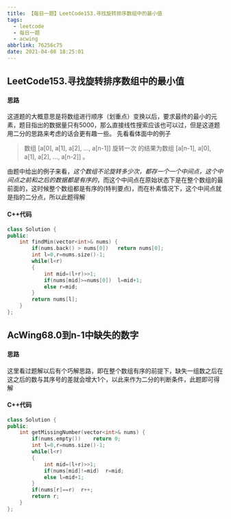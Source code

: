 ```yaml
---
title: 【每日一题】LeetCode153.寻找旋转排序数组中的最小值
tags:
  - leetcode
  - 每日一题
  - acwing
abbrlink: 76256c75
date: 2021-04-08 18:25:01
---
```

## LeetCode153.寻找旋转排序数组中的最小值
#### 思路
这道题的大概意思是将数组进行顺序（划重点）变换以后，要求最终的最小的元素，题目指出的数据量只有5000，那么直接线性搜索应该也可以过，但是这道题用二分的思路来考虑的话会更有趣一些。
先看看体面中的例子
> 数组 [a[0], a[1], a[2], ..., a[n-1]] 旋转一次 的结果为数组 [a[n-1], a[0], a[1], a[2], ..., a[n-2]] 。

由题中给出的例子来看，*这个数组不论旋转多少次，都存一个一个中间点，这个中间点之前和之后的数据都是有序的*，而这个中间点在原始状态下是在整个数组的最前面的，这时候整个数组都是有序的(特判要点)，而在朴素情况下，这个中间点就是指的二分点，所以此题得解
#### C++代码
```c++
class Solution {
public:
    int findMin(vector<int>& nums) {
        if(nums.back() > nums[0])   return nums[0];
        int l=0,r=nums.size()-1;
        while(l<r)
        {
            int mid=(l+r)>>1;
            if(nums[mid]>=nums[0])  l=mid+1;
            else r=mid;
        }
        return nums[l];
    }
};
```
## AcWing68.0到n-1中缺失的数字
#### 思路
这里看过题解以后有个巧解思路，即在整个数组有序的前提下，缺失一组数之后在这之后的数与其序号的差就会增大1个，以此来作为二分的判断条件，此题即可得解
#### C++代码
```c++
class Solution {
public:
    int getMissingNumber(vector<int>& nums) {
        if(nums.empty())    return 0;
        int l=0,r=nums.size()-1;
        while(l<r)
        {
            int mid=(l+r)>>1;
            if(nums[mid]!=mid)  r=mid;
            else l=mid+1;
        }
        if(nums[r]==r)  r++;
        return r;
    }
};
```